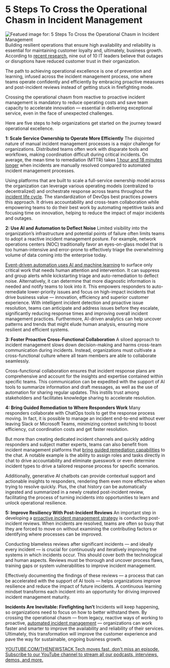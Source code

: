 # 5 Steps To Cross the Operational Chasm in Incident Management
![Featued image for: 5 Steps To Cross the Operational Chasm in Incident Management](https://cdn.thenewstack.io/media/2024/11/1d7c773b-incident-1024x576.png)
Building resilient operations that ensure high availability and reliability is essential for maintaining customer loyalty and, ultimately, business growth. According to [recent research](https://www.pagerduty.com/resources/learn/cost-of-downtime/), nine out of 10 IT leaders believe that outages or disruptions have reduced customer trust in their organization.

The path to achieving operational excellence is one of prevention and learning, infused across the incident management process, one where teams operate confidently and efficiently by embracing proactive measures and post-incident reviews instead of getting stuck in firefighting mode.

Crossing the operational chasm from reactive to proactive incident management is mandatory to reduce operating costs and save team capacity to accelerate innovation — essential in delivering exceptional service, even in the face of unexpected challenges.

Here are five steps to help organizations get started on the journey toward operational excellence.

**1: Scale Service Ownership to Operate More Efficiently**
The disjointed nature of manual incident management processes is a major challenge for organizations. Distributed teams often work with disparate tools and workflows, making coordination difficult during critical incidents. On average, the mean time to remediation (MTTR) takes [1 hour and 18 minutes longer](https://www.pagerduty.com/resources/learn/cost-of-downtime/) when incidents are manually resolved compared to automated incident management processes.

Using platforms that are built to scale a full-service ownership model across the organization can leverage various operating models (centralized to decentralized) and orchestrate response across teams throughout the [incident life cycle](https://thenewstack.io/best-practices-for-mastering-the-incident-life-cycle/). The standardization of DevOps best practices powers this approach. It drives accountability and cross-team collaboration while empowering teams to do their best work by automating repetitive tasks and focusing time on innovation, helping to reduce the impact of major incidents and outages.

**2: Use AI and Automation to Deflect Noise**
Limited visibility into the organization’s infrastructure and potential points of failure often limits teams to adopt a reactive incident management posture. For example, network operations centers (NOC) traditionally favor an eyes-on-glass model that is too human-intensive and error-prone to effectively triage the overwhelming volume of data coming into the enterprise today.

[Event-driven automation uses AI and machine learning](https://thenewstack.io/ai-powered-automation-is-critical-to-it-resilience-and-adaptability/) to surface only critical work that needs human attention and intervention. It can suppress and group alerts while kickstarting triage and auto-remediation to deflect noise. Alternatively, it can determine that more diagnostic information is needed and notify teams to look into it. This empowers responders to auto-remediate lower-priority issues and focus on high-impact incidents that drive business value — innovation, efficiency and superior customer experience.
With intelligent incident detection and proactive issue resolution, teams can anticipate and address issues before they escalate, significantly reducing response times and improving overall incident management practices. Furthermore, AI-driven analytics can help uncover patterns and trends that might elude human analysis, ensuring more resilient and efficient systems.

**3: Foster Proactive Cross-Functional Collaboration**
A siloed approach to incident management slows down decision-making and harms cross-team communication during incidents. Instead, organizations must cultivate a cross-functional culture where all team members are able to collaborate seamlessly.

Cross-functional collaboration ensures that incident response plans are comprehensive and account for the insights and expertise contained within specific teams. This communication can be expedited with the support of AI tools to summarize information and draft messages, as well as the use of automation for sharing regular updates. This instills trust among stakeholders and facilitates knowledge sharing to accelerate resolution.

**4: Bring Guided Remediation to Where Responders Work**
Many responders collaborate with ChatOps tools to get the response process moving. In fact, it is possible to manage an incident end-to-end without ever leaving Slack or Microsoft Teams, minimizing context switching to boost efficiency, cut coordination costs and get faster resolution.

But more than creating dedicated incident channels and quickly adding responders and subject matter experts, teams can also benefit from incident management platforms that [bring guided remediation capabilities](https://thenewstack.io/5-ways-to-supercharge-incident-remediation-with-automation/) to the chat. A notable example is the ability to assign roles and tasks directly in chat to drive accountability and eliminate guesswork or even determine incident types to drive a tailored response process for specific scenarios.

Additionally, generative AI chatbots can provide contextual support and actionable insights to responders, rendering them even more effective when trying to resolve quickly. Plus, the chat history can be automatically ingested and summarized in a newly created post-incident review, facilitating the process of turning incidents into opportunities to learn and unlock operational resilience.

**5: Improve Resiliency With Post-Incident Reviews**
An important step in developing a [proactive incident management strategy](https://thenewstack.io/5-steps-to-identify-and-address-incident-response-gaps/) is conducting post-incident reviews. When incidents are resolved, teams are often so busy that they are forced to move on without examining the contributing factors or identifying where processes can be improved.

Conducting blameless reviews after significant incidents — and ideally every incident — is crucial for continuously and iteratively improving the systems in which incidents occur. This should cover both the technological and human aspects. Reviews must be thorough and uncover process flaws, training gaps or system vulnerabilities to improve incident management.

Effectively documenting the findings of these reviews — a process that can be accelerated with the support of AI tools — helps organizations improve resilience and reduce the impact of future incidents. A continuous learning mindset transforms each incident into an opportunity for driving improved incident management maturity.

**Incidents Are Inevitable: Firefighting Isn’t**
Incidents will keep happening, so organizations need to focus on how to better withstand them. By crossing the operational chasm — from legacy, reactive ways of working to proactive, [automated incident management](https://thenewstack.io/chaos-to-control-3-steps-for-automating-incident-management/) — organizations can work faster and smarter to improve the availability and reliability of their services. Ultimately, this transformation will improve the customer experience and pave the way for sustainable, ongoing business growth.

[
YOUTUBE.COM/THENEWSTACK
Tech moves fast, don't miss an episode. Subscribe to our YouTube
channel to stream all our podcasts, interviews, demos, and more.
](https://youtube.com/thenewstack?sub_confirmation=1)